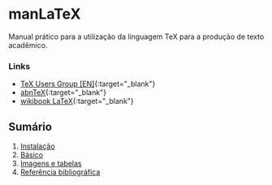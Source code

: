 # manLaTeX
Manual prático para a utilização da linguagem TeX para a produção de texto acadêmico.

### Links
* [TeX Users Group [EN]](https://tug.org/index.html){:target="_blank"}
* [abnTeX](https://www.abntex.net.br/){:target="_blank"}
* [wikibook LaTeX](https://en.wikibooks.org/wiki/LaTeX){:target="_blank"}

## Sumário
1. [Instalação](install.md)
2. [Básico](basico.md)
3. [Imagens e tabelas](img-tab.md)
4. [Referência bibliográfica](ref.md)
